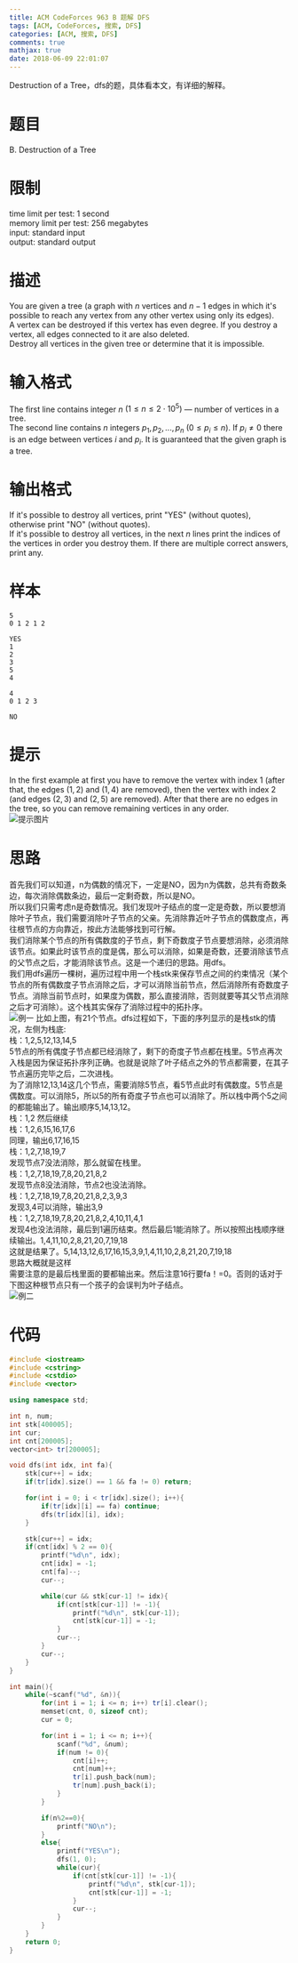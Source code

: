 ```yaml
---
title: ACM CodeForces 963 B 题解 DFS
tags: [ACM, CodeForces, 搜索, DFS]
categories: [ACM, 搜索, DFS]
comments: true
mathjax: true
date: 2018-06-09 22:01:07
---
```

Destruction of a Tree，dfs的题，具体看本文，有详细的解释。  

<!-- more -->

# 题目
B. Destruction of a Tree  

# 限制
time limit per test: 1 second  
memory limit per test: 256 megabytes  
input: standard input  
output: standard output  

# 描述
You are given a tree (a graph with $n$ vertices and $n-1$ edges in which it's possible to reach any vertex from any other vertex using only its edges).  
A vertex can be destroyed if this vertex has even degree. If you destroy a vertex, all edges connected to it are also deleted.  
Destroy all vertices in the given tree or determine that it is impossible.  

# 输入格式
The first line contains integer $n$ $(1 \le n \le 2 \cdot 10^5)$ — number of vertices in a tree.  
The second line contains $n$ integers $p_1,p_2,...,p_n$ $(0 \le p_i \le n)$. If $p_i \ne 0$ there is an edge between vertices $i$ and $p_i$. It is guaranteed that the given graph is a tree.  

# 输出格式
If it's possible to destroy all vertices, print "YES" (without quotes), otherwise print "NO" (without quotes).  
If it's possible to destroy all vertices, in the next $n$ lines print the indices of the vertices in order you destroy them. If there are multiple correct answers, print any.  

# 样本
```
5
0 1 2 1 2
```
```
YES
1
2
3
5
4
```
```
4
0 1 2 3
```
```
NO
```

# 提示
In the first example at first you have to remove the vertex with index $1$ (after that, the edges $(1, 2)$ and $(1, 4)$ are removed), then the vertex with index $2$ (and edges $(2, 3)$ and $(2, 5)$ are removed). After that there are no edges in the tree, so you can remove remaining vertices in any order.  
![提示图片](/images/acm-cf-963b-dfs/note.png)

# 思路
首先我们可以知道，n为偶数的情况下，一定是NO，因为n为偶数，总共有奇数条边，每次消除偶数条边，最后一定剩奇数，所以是NO。  
所以我们只需考虑n是奇数情况。我们发现叶子结点的度一定是奇数，所以要想消除叶子节点，我们需要消除叶子节点的父亲。先消除靠近叶子节点的偶数度点，再往根节点的方向靠近，按此方法能够找到可行解。  
我们消除某个节点的所有偶数度的子节点，剩下奇数度子节点要想消除，必须消除该节点。如果此时该节点的度是偶，那么可以消除，如果是奇数，还要消除该节点的父节点之后，才能消除该节点。这是一个递归的思路。用dfs。  
我们用dfs遍历一棵树，遍历过程中用一个栈stk来保存节点之间的约束情况（某个节点的所有偶数度子节点消除之后，才可以消除当前节点，然后消除所有奇数度子节点。消除当前节点时，如果度为偶数，那么直接消除，否则就要等其父节点消除之后才可消除）。这个栈其实保存了消除过程中的拓扑序。  
![例一](/images/acm-cf-963b-dfs/normal.png)
比如上图，有21个节点。dfs过程如下，下面的序列显示的是栈stk的情况，左侧为栈底:  
栈：1,2,5,12,13,14,5  
5节点的所有偶度子节点都已经消除了，剩下的奇度子节点都在栈里。5节点再次入栈是因为保证拓扑序列正确。也就是说除了叶子结点之外的节点都需要，在其子节点遍历完毕之后，二次进栈。  
为了消除12,13,14这几个节点，需要消除5节点，看5节点此时有偶数度。5节点是偶数度。可以消除5，所以5的所有奇度子节点也可以消除了。所以栈中两个5之间的都能输出了。输出顺序5,14,13,12。  
栈：1,2
然后继续  
栈：1,2,6,15,16,17,6  
同理，输出6,17,16,15  
栈：1,2,7,18,19,7  
发现节点7没法消除，那么就留在栈里。  
栈：1,2,7,18,19,7,8,20,21,8,2  
发现节点8没法消除，节点2也没法消除。  
栈：1,2,7,18,19,7,8,20,21,8,2,3,9,3  
发现3,4可以消除，输出3,9  
栈：1,2,7,18,19,7,8,20,21,8,2,4,10,11,4,1  
发现4也没法消除，最后到1遍历结束。然后最后1能消除了。所以按照出栈顺序继续输出。1,4,11,10,2,8,21,20,7,19,18  
这就是结果了。5,14,13,12,6,17,16,15,3,9,1,4,11,10,2,8,21,20,7,19,18  
思路大概就是这样  
需要注意的是最后栈里面的要都输出来。然后注意16行要fa！=0。否则的话对于下图这种根节点只有一个孩子的会误判为叶子结点。  
![例二](/images/acm-cf-963b-dfs/special.png)

# 代码
```c++
#include <iostream>
#include <cstring>
#include <cstdio>
#include <vector>

using namespace std;

int n, num;
int stk[400005];
int cur;
int cnt[200005];
vector<int> tr[200005];

void dfs(int idx, int fa){
    stk[cur++] = idx;
    if(tr[idx].size() == 1 && fa != 0) return;

    for(int i = 0; i < tr[idx].size(); i++){
        if(tr[idx][i] == fa) continue;
        dfs(tr[idx][i], idx);
    }

    stk[cur++] = idx;
    if(cnt[idx] % 2 == 0){
        printf("%d\n", idx);
        cnt[idx] = -1;
        cnt[fa]--;
        cur--;

        while(cur && stk[cur-1] != idx){
            if(cnt[stk[cur-1]] != -1){
                printf("%d\n", stk[cur-1]);
                cnt[stk[cur-1]] = -1;
            }
            cur--;
        }
        cur--;
    }
}

int main(){
    while(~scanf("%d", &n)){
        for(int i = 1; i <= n; i++) tr[i].clear();
        memset(cnt, 0, sizeof cnt);
        cur = 0;

        for(int i = 1; i <= n; i++){
            scanf("%d", &num);
            if(num != 0){
                cnt[i]++;
                cnt[num]++;
                tr[i].push_back(num);
                tr[num].push_back(i);
            }
        }

        if(n%2==0){
            printf("NO\n");
        }
        else{
            printf("YES\n");
            dfs(1, 0);
            while(cur){
                if(cnt[stk[cur-1]] != -1){
                    printf("%d\n", stk[cur-1]);
                    cnt[stk[cur-1]] = -1;
                }
                cur--;
            }
        }
    }
    return 0;
}

```